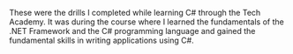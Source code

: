 These were the drills I completed while learning C# through the Tech Academy. It was during the course where I learned the fundamentals of the .NET Framework and the C# programming language and gained the fundamental skills in writing applications using C#.
